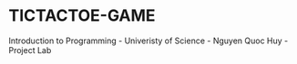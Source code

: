 # TICTACTOE-GAME
Introduction to Programming - Univeristy of Science - Nguyen Quoc Huy - Project Lab
